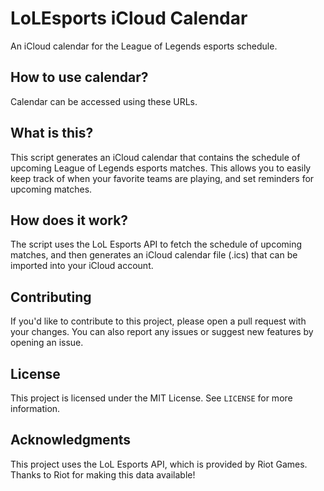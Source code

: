 **LoLEsports iCloud Calendar**
=============================
An iCloud calendar for the League of Legends esports schedule.

**How to use calendar?**
---------------
Calendar can be accessed using these URLs.

**What is this?**
---------------

This script generates an iCloud calendar that contains the schedule of upcoming League of Legends esports matches. This allows you to easily keep track of when your favorite teams are playing, and set reminders for upcoming matches.

**How does it work?**
-------------------

The script uses the LoL Esports API to fetch the schedule of upcoming matches, and then generates an iCloud calendar file (.ics) that can be imported into your iCloud account.

**Contributing**
--------------

If you'd like to contribute to this project, please open a pull request with your changes. You can also report any issues or suggest new features by opening an issue.

**License**
---------

This project is licensed under the MIT License. See `LICENSE` for more information.

**Acknowledgments**
----------------

This project uses the LoL Esports API, which is provided by Riot Games. Thanks to Riot for making this data available!